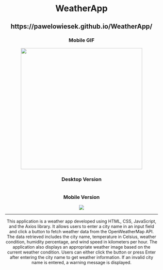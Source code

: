 
<div align=center> 
  <h1>WeatherApp</h1>
<h2>https://pawelowiesek.github.io/WeatherApp/</h2> 
<h3>Mobile GIF</h3> 

<img width=400px src=""/>
<h3>Desktop Version</h3> 
<img src=""/>

<h3>Mobile Version</h3> 
<img src="public\images\mobile version.png"/>
<hr/>
This application is a weather app developed using HTML, CSS, JavaScript, and the Axios library. It allows users to enter a city name in an input field and click a button to fetch weather data from the OpenWeatherMap API. The data retrieved includes the city name, temperature in Celsius, weather condition, humidity percentage, and wind speed in kilometers per hour. The application also displays an appropriate weather image based on the current weather condition. Users can either click the button or press Enter after entering the city name to get weather information. If an invalid city name is entered, a warning message is displayed.

